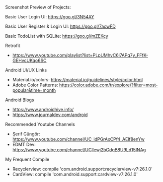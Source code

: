 Screenshot Preview of Projects:

Basic User Login UI: https://goo.gl/3N54AY

Basic User Register & Login UI: https://goo.gl/7acwFD

Basic TodoList with SQLite: https://goo.gl/mZEKcy

Retrofit
- https://www.youtube.com/playlist?list=PLpUMhvC6l7APq7y_FFfK-GEHvcUKqo6SC

Android UI/UX Links
- Material.io/colors: https://material.io/guidelines/style/color.html
- Adobe Color Patterns: https://color.adobe.com/tr/explore/?filter=most-popular&time=month

Android Blogs
- https://www.androidhive.info/
- https://www.journaldev.com/android

Recommended Youtube Channels

- Şerif Güngör: https://www.youtube.com/channel/UC_idPGrAxCPf4_AElf8enYw
- EDMT Dev: https://www.youtube.com/channel/UCllewj2bGdqB8U9Ld15INAg


My Frequent Compile

- Recyclerview: compile 'com.android.support:recyclerview-v7:26.1.0'
- CardView:     compile 'com.android.support:cardview-v7:26.1.0'
